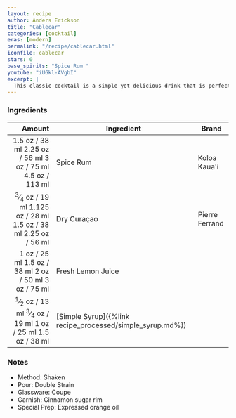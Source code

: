 ```yaml
---
layout: recipe
author: Anders Erickson
title: "Cablecar"
categories: [cocktail]
eras: [modern]
permalink: "/recipe/cablecar.html"
iconfile: cablecar
stars: 0
base_spirits: "Spice Rum "
youtube: "iUGkl-AVgbI"
excerpt: |
  This classic cocktail is a simple yet delicious drink that is perfect for any occasion. It is made with spiced rum, orange curacao, lemon juice, and simple syrup.
---
```


### Ingredients

|  Amount | Ingredient                                      | Brand          |
| ------: | ----------------------------------------------- | -------------- |
|  <span class="onex active">1.5 oz  / 38 ml</span> <span class="onehalfx">2.25 oz  / 56 ml</span> <span class="twox">3 oz  / 75 ml</span> <span class="threex">4.5 oz  / 113 ml</span>| Spice Rum                                       | Koloa Kaua'i   |
| <span class="onex active"><sup>3</sup>&frasl;<sub>4</sub> oz  / 19 ml</span> <span class="onehalfx">1.125 oz  / 28 ml</span> <span class="twox">1.5 oz  / 38 ml</span> <span class="threex">2.25 oz  / 56 ml</span>| Dry Curaçao                                     | Pierre Ferrand |
|    <span class="onex active">1 oz  / 25 ml</span> <span class="onehalfx">1.5 oz  / 38 ml</span> <span class="twox">2 oz  / 50 ml</span> <span class="threex">3 oz  / 75 ml</span>| Fresh Lemon Juice                               |
|  <span class="onex active"><sup>1</sup>&frasl;<sub>2</sub> oz  / 13 ml</span> <span class="onehalfx"><sup>3</sup>&frasl;<sub>4</sub> oz  / 19 ml</span> <span class="twox">1 oz  / 25 ml</span> <span class="threex">1.5 oz  / 38 ml</span>| [Simple Syrup]({%link recipe_processed/simple_syrup.md%}) |

### Notes

- Method: Shaken
- Pour: Double Strain
- Glassware: Coupe
- Garnish: Cinnamon sugar rim
- Special Prep: Expressed orange oil
